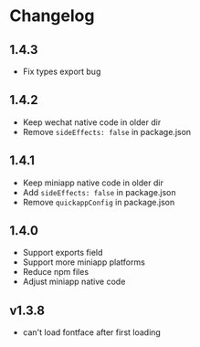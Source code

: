 # Changelog

## 1.4.3

- Fix types export bug

## 1.4.2

- Keep wechat native code in older dir
- Remove `sideEffects: false` in package.json

## 1.4.1

- Keep miniapp native code in older dir
- Add `sideEffects: false` in package.json
- Remove `quickappConfig` in package.json

## 1.4.0

- Support exports field
- Support more miniapp platforms
- Reduce npm files
- Adjust miniapp native code

## v1.3.8

- can't load fontface after first loading
